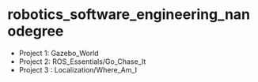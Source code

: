 # robotics_software_engineering_nanodegree
* Project 1: Gazebo_World
* Project 2: ROS_Essentials/Go_Chase_It
* Project 3 : Localization/Where_Am_I
